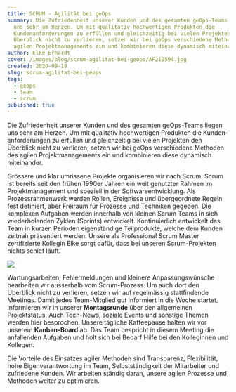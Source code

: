 ```yaml
---
title: SCRUM - Agilität bei geOps
summary: Die Zufriedenheit unserer Kunden und des gesamten geOps-Teams liegen
  uns sehr am Herzen. Um mit qualitativ hochwertigen Produkten die
  Kundenanforderungen zu erfüllen und gleichzeitig bei vielen Projekten den
  Überblick nicht zu verlieren, setzen wir bei geOps verschiedene Methoden des
  agilen Projektmanagements ein und kombinieren diese dynamisch miteinander.
author: Elke Erhardt
cover: /images/blog/scrum-agilitat-bei-geops/AF2I9594.jpg
created: 2020-09-18
slug: scrum-agilitat-bei-geops
tags:
  - geops
  - team
  - scrum
published: true
---
```

Die Zufriedenheit unserer Kunden und des gesamten geOps-Teams liegen uns sehr am Herzen. Um mit qualitativ hochwertigen Produkten die Kunden­anforderungen zu erfüllen und gleichzeitig bei vielen Projekten den Überblick nicht zu verlieren, setzen wir bei geOps verschiedene Methoden des agilen Projektmanagements ein und kombinieren diese dynamisch miteinander.

Grössere und klar umrissene Projekte organisieren wir nach Scrum. Scrum ist bereits seit den frühen 1990er Jahren ein weit genutzter Rahmen im Projektmanagement und speziell in der Softwareentwicklung. Als Prozessrahmenwerk werden Rollen, Ereignisse und übergeordnete Regeln fest definiert, aber Freiraum für Prozesse und Techniken gegeben. Die komplexen Aufgaben werden innerhalb von kleinen Scrum Teams in sich wiederholenden Zyklen (Sprints) entwickelt. Kontinuierlich entwickelt das Team in kurzen Perioden eigenständige Teilprodukte, welche dem Kunden zeitnah präsentiert werden. Unsere als Professional Scrum Master zertifizierte Kollegin Elke sorgt dafür, dass bei unseren Scrum-Projekten nichts schief läuft.

![](/images/blog/scrum-agilitat-bei-geops/AF2I9588_0.jpg)

Wartungsarbeiten, Fehlermeldungen und kleinere Anpassungswünsche bearbeiten wir ausserhalb vom Scrum-Prozess. Um auch dort den Überblick nicht zu verlieren, setzen wir auf regelmässig stattfindende Meetings. Damit jedes Team-Mitglied gut informiert in die Woche startet, informieren wir in unserer **Montagsrunde** über den allgemeinen Projektstatus. Auch Tech-News, soziale Events und sonstige Themen werden hier besprochen. Unsere tägliche Kaffeepause halten wir vor unserem **Kanban-Board** ab. Das Team bespricht in diesem Meeting die anfallenden Aufgaben und holt sich bei Bedarf Hilfe bei den Kolleginnen und Kollegen.

Die Vorteile des Einsatzes agiler Methoden sind Transparenz, Flexibilität, hohe Eigenverantwortung im Team, Selbstständigkeit der Mitarbeiter und zufriedene Kunden. Wir arbeiten ständig daran, unsere agilen Prozesse und Methoden weiter zu optimieren.
